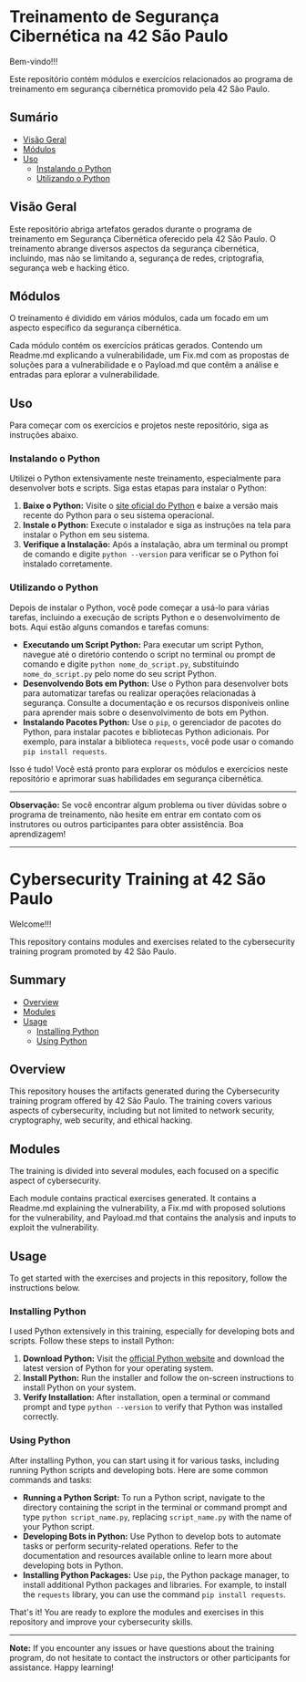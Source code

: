 # Treinamento de Segurança Cibernética na 42 São Paulo

Bem-vindo!!! 

Este repositório contém módulos e exercícios relacionados ao programa de treinamento em segurança cibernética promovido pela 42 São Paulo.

## Sumário

- [Visão Geral](#visão-geral)
- [Módulos](#módulos)
- [Uso](#uso)
  - [Instalando o Python](#instalando-o-python)
  - [Utilizando o Python](#utilizando-o-python)

## Visão Geral

Este repositório abriga artefatos gerados durante o programa de treinamento em Segurança Cibernética oferecido pela 42 São Paulo. O treinamento abrange diversos aspectos da segurança cibernética, incluindo, mas não se limitando a, segurança de redes, criptografia, segurança web e hacking ético.

## Módulos

O treinamento é dividido em vários módulos, cada um focado em um aspecto específico da segurança cibernética.

Cada módulo contém os exercícios práticas gerados. Contendo um Readme.md explicando a vulnerabilidade, um Fix.md com as propostas de soluções para a vulnerabilidade e o Payload.md que contêm a análise e entradas para eplorar a vulnerabilidade.

## Uso

Para começar com os exercícios e projetos neste repositório, siga as instruções abaixo.

### Instalando o Python

Utilizei o Python extensivamente neste treinamento, especialmente para desenvolver bots e scripts. Siga estas etapas para instalar o Python:

1. **Baixe o Python:** Visite o [site oficial do Python](https://www.python.org/downloads/) e baixe a versão mais recente do Python para o seu sistema operacional.
2. **Instale o Python:** Execute o instalador e siga as instruções na tela para instalar o Python em seu sistema.
3. **Verifique a Instalação:** Após a instalação, abra um terminal ou prompt de comando e digite `python --version` para verificar se o Python foi instalado corretamente.

### Utilizando o Python

Depois de instalar o Python, você pode começar a usá-lo para várias tarefas, incluindo a execução de scripts Python e o desenvolvimento de bots. Aqui estão alguns comandos e tarefas comuns:

- **Executando um Script Python:** Para executar um script Python, navegue até o diretório contendo o script no terminal ou prompt de comando e digite `python nome_do_script.py`, substituindo `nome_do_script.py` pelo nome do seu script Python.
- **Desenvolvendo Bots em Python:** Use o Python para desenvolver bots para automatizar tarefas ou realizar operações relacionadas à segurança. Consulte a documentação e os recursos disponíveis online para aprender mais sobre o desenvolvimento de bots em Python.
- **Instalando Pacotes Python:** Use o `pip`, o gerenciador de pacotes do Python, para instalar pacotes e bibliotecas Python adicionais. Por exemplo, para instalar a biblioteca `requests`, você pode usar o comando `pip install requests`.

Isso é tudo! Você está pronto para explorar os módulos e exercícios neste repositório e aprimorar suas habilidades em segurança cibernética.

---

**Observação:** Se você encontrar algum problema ou tiver dúvidas sobre o programa de treinamento, não hesite em entrar em contato com os instrutores ou outros participantes para obter assistência. Boa aprendizagem!

<hr />

# Cybersecurity Training at 42 São Paulo

Welcome!!!

This repository contains modules and exercises related to the cybersecurity training program promoted by 42 São Paulo.

## Summary

- [Overview](#overview)
- [Modules](#modules)
- [Usage](#usage)
  - [Installing Python](#installing-python)
  - [Using Python](#using-python)

## Overview

This repository houses the artifacts generated during the Cybersecurity training program offered by 42 São Paulo. The training covers various aspects of cybersecurity, including but not limited to network security, cryptography, web security, and ethical hacking.

## Modules

The training is divided into several modules, each focused on a specific aspect of cybersecurity.

Each module contains practical exercises generated. It contains a Readme.md explaining the vulnerability, a Fix.md with proposed solutions for the vulnerability, and Payload.md that contains the analysis and inputs to exploit the vulnerability.

## Usage

To get started with the exercises and projects in this repository, follow the instructions below.

### Installing Python

I used Python extensively in this training, especially for developing bots and scripts. Follow these steps to install Python:

1. **Download Python:** Visit the [official Python website](https://www.python.org/downloads/) and download the latest version of Python for your operating system.
2. **Install Python:** Run the installer and follow the on-screen instructions to install Python on your system.
3. **Verify Installation:** After installation, open a terminal or command prompt and type `python --version` to verify that Python was installed correctly.

### Using Python

After installing Python, you can start using it for various tasks, including running Python scripts and developing bots. Here are some common commands and tasks:

- **Running a Python Script:** To run a Python script, navigate to the directory containing the script in the terminal or command prompt and type `python script_name.py`, replacing `script_name.py` with the name of your Python script.
- **Developing Bots in Python:** Use Python to develop bots to automate tasks or perform security-related operations. Refer to the documentation and resources available online to learn more about developing bots in Python.
- **Installing Python Packages:** Use `pip`, the Python package manager, to install additional Python packages and libraries. For example, to install the `requests` library, you can use the command `pip install requests`.

That's it! You are ready to explore the modules and exercises in this repository and improve your cybersecurity skills.

---

**Note:** If you encounter any issues or have questions about the training program, do not hesitate to contact the instructors or other participants for assistance. Happy learning!
